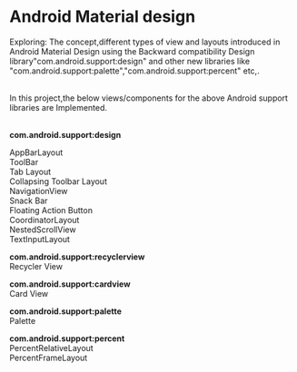 # Android Material design
Exploring: The concept,different types of view and layouts introduced in Android Material Design using the Backward compatibility Design library"com.android.support:design" and other new libraries like "com.android.support:palette","com.android.support:percent" etc,.<br/><br/>

In this project,the below views/components for the above Android support libraries are Implemented.<br/><br/>

<b> com.android.support:design </b> <br/>

AppBarLayout<br/>
ToolBar<br/>
Tab Layout<br/>
Collapsing Toolbar Layout<br/>
NavigationView<br/>
Snack Bar<br/>
Floating Action Button<br/>
CoordinatorLayout<br />
NestedScrollView<br />
TextInputLayout<br />

<b>com.android.support:recyclerview </b><br />
Recycler View<br />

<b>com.android.support:cardview </b><br />
Card View<br />

<b>com.android.support:palette </b><br />
Palette

<b>com.android.support:percent </b><br />
PercentRelativeLayout<br />
PercentFrameLayout
